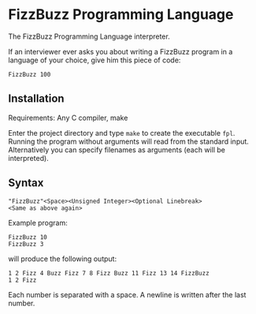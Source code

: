 # FizzBuzz Programming Language
The FizzBuzz Programming Language interpreter.

If an interviewer ever asks you about writing a FizzBuzz program in a 
language of your choice, give him this piece of code:

```
FizzBuzz 100
```

## Installation

Requirements: Any C compiler, make

Enter the project directory and type `make` to create the executable `fpl`.
Running the program without arguments will read from the standard input.
Alternatively you can specify filenames as arguments (each will be interpreted).


## Syntax

```
"FizzBuzz"<Space><Unsigned Integer><Optional Linebreak>
<Same as above again>
```

Example program:
```
FizzBuzz 10
FizzBuzz 3
```
will produce the following output:
```
1 2 Fizz 4 Buzz Fizz 7 8 Fizz Buzz 11 Fizz 13 14 FizzBuzz
1 2 Fizz
```

Each number is separated with a space. A newline is written after the last number.
